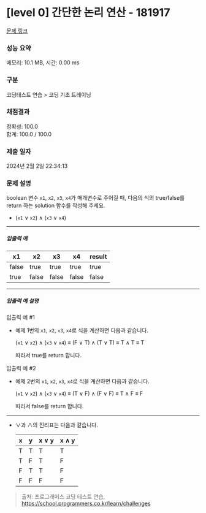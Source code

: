 # [level 0] 간단한 논리 연산 - 181917 

[문제 링크](https://school.programmers.co.kr/learn/courses/30/lessons/181917) 

### 성능 요약

메모리: 10.1 MB, 시간: 0.00 ms

### 구분

코딩테스트 연습 > 코딩 기초 트레이닝

### 채점결과

정확성: 100.0<br/>합계: 100.0 / 100.0

### 제출 일자

2024년 2월 2일 22:34:13

### 문제 설명

<p>boolean 변수 <code>x1</code>, <code>x2</code>, <code>x3</code>, <code>x4</code>가 매개변수로 주어질 때, 다음의 식의 true/false를 return 하는 solution 함수를 작성해 주세요.</p>

<ul>
<li>(<code>x1</code> ∨ <code>x2</code>) ∧ (<code>x3</code> ∨ <code>x4</code>)</li>
</ul>

<hr>

<h5>입출력 예</h5>
<table class="table">
        <thead><tr>
<th>x1</th>
<th>x2</th>
<th>x3</th>
<th>x4</th>
<th>result</th>
</tr>
</thead>
        <tbody><tr>
<td>false</td>
<td>true</td>
<td>true</td>
<td>true</td>
<td>true</td>
</tr>
<tr>
<td>true</td>
<td>false</td>
<td>false</td>
<td>false</td>
<td>false</td>
</tr>
</tbody>
      </table>
<hr>

<h5>입출력 예 설명</h5>

<p>입출력 예 #1</p>

<ul>
<li><p>예제 1번의 <code>x1</code>, <code>x2</code>, <code>x3</code>, <code>x4</code>로 식을 계산하면 다음과 같습니다.</p>

<p>(<code>x1</code> ∨ <code>x2</code>) ∧ (<code>x3</code> ∨ <code>x4</code>) ≡ (F ∨ T) ∧ (T ∨ T) ≡ T ∧ T ≡ T</p>

<p>따라서 true를 return 합니다.</p></li>
</ul>

<p>입출력 예 #2</p>

<ul>
<li><p>예제 2번의 <code>x1</code>, <code>x2</code>, <code>x3</code>, <code>x4</code>로 식을 계산하면 다음과 같습니다.</p>

<p>(<code>x1</code> ∨ <code>x2</code>) ∧ (<code>x3</code> ∨ <code>x4</code>) ≡ (T ∨ F) ∧ (F ∨ F) ≡ T ∧ F ≡ F</p>

<p>따라서 false를 return 합니다.</p></li>
</ul>

<hr>

<ul>
<li><p>∨과 ∧의 진리표는 다음과 같습니다.</p>
<table class="table">
        <thead><tr>
<th>x</th>
<th>y</th>
<th>x ∨ y</th>
<th>x ∧ y</th>
</tr>
</thead>
        <tbody><tr>
<td>T</td>
<td>T</td>
<td>T</td>
<td>T</td>
</tr>
<tr>
<td>T</td>
<td>F</td>
<td>T</td>
<td>F</td>
</tr>
<tr>
<td>F</td>
<td>T</td>
<td>T</td>
<td>F</td>
</tr>
<tr>
<td>F</td>
<td>F</td>
<td>F</td>
<td>F</td>
</tr>
</tbody>
      </table></li>
</ul>


> 출처: 프로그래머스 코딩 테스트 연습, https://school.programmers.co.kr/learn/challenges